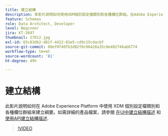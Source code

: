 ```yaml
---
title: 建立結構
description: 本影片說明如何使用XDM個別設定檔類別和各種欄位群組，在Adobe Experience Platform中建立結構描述。
feature: Schemas
role: Data Architect, Developer
level: Beginner
jira: KT-2697
thumbnail: 27012.jpg
exl-id: 65c83db2-d81f-4422-81e5-cd9c15cdacbf
source-git-commit: 00ef0f40fb3d82f0c06428a35c0e402f46ab6774
workflow-type: tm+mt
source-wordcount: '81'
ht-degree: 49%

---
```


# 建立結構

此影片說明如何在 Adobe Experience Platform 中使用 XDM 個別設定檔類別和各種欄位群組來建立綱要。如需詳細的產品檔案，請參閱 [在UI中建立結構描述](https://experienceleague.adobe.com/docs/experience-platform/xdm/tutorials/create-schema-ui.html?lang=zh-Hant) 和 [使用API建立結構描述](https://experienceleague.adobe.com/docs/experience-platform/xdm/tutorials/create-schema-api.html?lang=zh-Hant).

>[!VIDEO](https://video.tv.adobe.com/v/27012?learn=on)